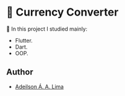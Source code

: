 # 🥳 Currency Converter

💾 In this project I studied mainly:

-   Flutter.
-   Dart.
-   OOP.

## Author

-   [Adeilson Á. A. Lima](https://www.github.com/adeilsonaalima)

